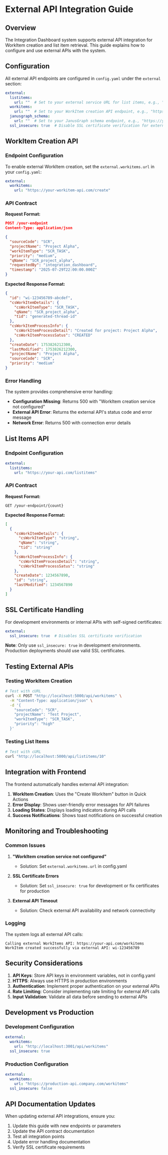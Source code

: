 # External API Integration Guide

## Overview

The Integration Dashboard system supports external API integration for WorkItem creation and list item retrieval. This guide explains how to configure and use external APIs with the system.

## Configuration

All external API endpoints are configured in `config.yaml` under the `external` section:

```yaml
external:
  listitems:
    url: ""  # Set to your external service URL for list items, e.g., "https://your-api.com/listitems"
  workitems:
    url: ""  # Set to your WorkItem creation API endpoint, e.g., "https://your-api.com/workitems"
  janusgraph_schema:
    url: ""  # Set to your JanusGraph schema endpoint, e.g., "https://your-api.com/janusgraph/schema"
  ssl_insecure: true  # Disable SSL certificate verification for external APIs
```

## WorkItem Creation API

### Endpoint Configuration

To enable external WorkItem creation, set the `external.workitems.url` in your `config.yaml`:

```yaml
external:
  workitems:
    url: "https://your-workitem-api.com/create"
```

### API Contract

**Request Format:**
```json
POST /your-endpoint
Content-Type: application/json

{
  "sourceCode": "SCR",
  "projectName": "Project Alpha",
  "workItemType": "SCR_TASK",
  "priority": "medium",
  "qName": "SCR_project_alpha",
  "requestedBy": "integration_dashboard",
  "timestamp": "2025-07-29T22:00:00.000Z"
}
```

**Expected Response Format:**
```json
{
  "id": "wi-123456789-abcdef",
  "csWorkItemDetails": {
    "csWorkItemType": "SCR_TASK",
    "qName": "SCR_project_alpha",
    "tid": "generated-thread-id"
  },
  "csWorkItemProcessInfo": {
    "csWorkItemProcessDetail": "Created for project: Project Alpha",
    "csWorkItemProcessSatus": "CREATED"
  },
  "createDate": 1753826212300,
  "lastModified": 1753826212300,
  "projectName": "Project Alpha",
  "sourceCode": "SCR",
  "priority": "medium"
}
```

### Error Handling

The system provides comprehensive error handling:

- **Configuration Missing**: Returns 500 with "WorkItem creation service not configured"
- **External API Error**: Returns the external API's status code and error message
- **Network Error**: Returns 500 with connection error details

## List Items API

### Endpoint Configuration

```yaml
external:
  listitems:
    url: "https://your-api.com/listitems"
```

### API Contract

**Request Format:**
```
GET /your-endpoint/{count}
```

**Expected Response Format:**
```json
[
  {
    "csWorkItemDetails": {
      "csWorkItemType": "string",
      "qName": "string",
      "tid": "string"
    },
    "csWorkItemProcessInfo": {
      "csWorkItemProcessDetail": "string",
      "csWorkItemProcessSatus": "string"
    },
    "createDate": 1234567890,
    "id": "string",
    "lastModified": 1234567890
  }
]
```

## SSL Certificate Handling

For development environments or internal APIs with self-signed certificates:

```yaml
external:
  ssl_insecure: true  # Disables SSL certificate verification
```

**Note**: Only use `ssl_insecure: true` in development environments. Production deployments should use valid SSL certificates.

## Testing External APIs

### Testing WorkItem Creation

```bash
# Test with cURL
curl -X POST "http://localhost:5000/api/workitems" \
  -H "Content-Type: application/json" \
  -d '{
    "sourceCode": "SCR",
    "projectName": "Test Project",
    "workItemType": "SCR_TASK",
    "priority": "high"
  }'
```

### Testing List Items

```bash
# Test with cURL
curl "http://localhost:5000/api/listitems/10"
```

## Integration with Frontend

The frontend automatically handles external API integration:

1. **WorkItem Creation**: Uses the "Create WorkItem" button in Quick Actions
2. **Error Display**: Shows user-friendly error messages for API failures
3. **Loading States**: Displays loading indicators during API calls
4. **Success Notifications**: Shows toast notifications on successful creation

## Monitoring and Troubleshooting

### Common Issues

1. **"WorkItem creation service not configured"**
   - Solution: Set `external.workitems.url` in config.yaml

2. **SSL Certificate Errors**
   - Solution: Set `ssl_insecure: true` for development or fix certificates for production

3. **External API Timeout**
   - Solution: Check external API availability and network connectivity

### Logging

The system logs all external API calls:

```
Calling external WorkItems API: https://your-api.com/workitems
WorkItem created successfully via external API: wi-123456789
```

## Security Considerations

1. **API Keys**: Store API keys in environment variables, not in config.yaml
2. **HTTPS**: Always use HTTPS in production environments
3. **Authentication**: Implement proper authentication on your external APIs
4. **Rate Limiting**: Consider implementing rate limiting for external API calls
5. **Input Validation**: Validate all data before sending to external APIs

## Development vs Production

### Development Configuration
```yaml
external:
  workitems:
    url: "http://localhost:3001/api/workitems"
  ssl_insecure: true
```

### Production Configuration
```yaml
external:
  workitems:
    url: "https://production-api.company.com/workitems"
  ssl_insecure: false
```

## API Documentation Updates

When updating external API integrations, ensure you:

1. Update this guide with new endpoints or parameters
2. Update the API contract documentation
3. Test all integration points
4. Update error handling documentation
5. Verify SSL certificate requirements